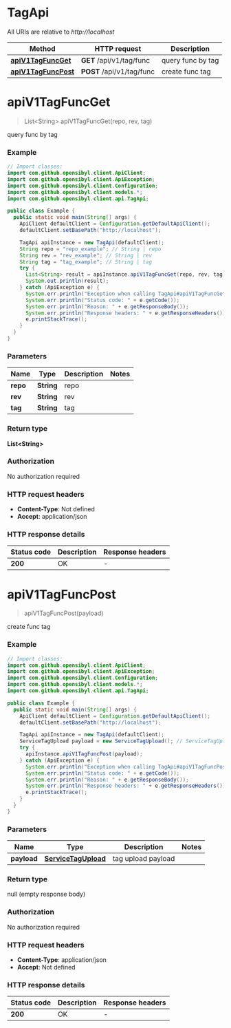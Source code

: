 # TagApi

All URIs are relative to *http://localhost*

| Method | HTTP request | Description |
|------------- | ------------- | -------------|
| [**apiV1TagFuncGet**](TagApi.md#apiV1TagFuncGet) | **GET** /api/v1/tag/func | query func by tag |
| [**apiV1TagFuncPost**](TagApi.md#apiV1TagFuncPost) | **POST** /api/v1/tag/func | create func tag |


<a name="apiV1TagFuncGet"></a>
# **apiV1TagFuncGet**
> List&lt;String&gt; apiV1TagFuncGet(repo, rev, tag)

query func by tag

### Example
```java
// Import classes:
import com.github.opensibyl.client.ApiClient;
import com.github.opensibyl.client.ApiException;
import com.github.opensibyl.client.Configuration;
import com.github.opensibyl.client.models.*;
import com.github.opensibyl.client.api.TagApi;

public class Example {
  public static void main(String[] args) {
    ApiClient defaultClient = Configuration.getDefaultApiClient();
    defaultClient.setBasePath("http://localhost");

    TagApi apiInstance = new TagApi(defaultClient);
    String repo = "repo_example"; // String | repo
    String rev = "rev_example"; // String | rev
    String tag = "tag_example"; // String | tag
    try {
      List<String> result = apiInstance.apiV1TagFuncGet(repo, rev, tag);
      System.out.println(result);
    } catch (ApiException e) {
      System.err.println("Exception when calling TagApi#apiV1TagFuncGet");
      System.err.println("Status code: " + e.getCode());
      System.err.println("Reason: " + e.getResponseBody());
      System.err.println("Response headers: " + e.getResponseHeaders());
      e.printStackTrace();
    }
  }
}
```

### Parameters

| Name | Type | Description  | Notes |
|------------- | ------------- | ------------- | -------------|
| **repo** | **String**| repo | |
| **rev** | **String**| rev | |
| **tag** | **String**| tag | |

### Return type

**List&lt;String&gt;**

### Authorization

No authorization required

### HTTP request headers

 - **Content-Type**: Not defined
 - **Accept**: application/json

### HTTP response details
| Status code | Description | Response headers |
|-------------|-------------|------------------|
| **200** | OK |  -  |

<a name="apiV1TagFuncPost"></a>
# **apiV1TagFuncPost**
> apiV1TagFuncPost(payload)

create func tag

### Example
```java
// Import classes:
import com.github.opensibyl.client.ApiClient;
import com.github.opensibyl.client.ApiException;
import com.github.opensibyl.client.Configuration;
import com.github.opensibyl.client.models.*;
import com.github.opensibyl.client.api.TagApi;

public class Example {
  public static void main(String[] args) {
    ApiClient defaultClient = Configuration.getDefaultApiClient();
    defaultClient.setBasePath("http://localhost");

    TagApi apiInstance = new TagApi(defaultClient);
    ServiceTagUpload payload = new ServiceTagUpload(); // ServiceTagUpload | tag upload payload
    try {
      apiInstance.apiV1TagFuncPost(payload);
    } catch (ApiException e) {
      System.err.println("Exception when calling TagApi#apiV1TagFuncPost");
      System.err.println("Status code: " + e.getCode());
      System.err.println("Reason: " + e.getResponseBody());
      System.err.println("Response headers: " + e.getResponseHeaders());
      e.printStackTrace();
    }
  }
}
```

### Parameters

| Name | Type | Description  | Notes |
|------------- | ------------- | ------------- | -------------|
| **payload** | [**ServiceTagUpload**](ServiceTagUpload.md)| tag upload payload | |

### Return type

null (empty response body)

### Authorization

No authorization required

### HTTP request headers

 - **Content-Type**: application/json
 - **Accept**: Not defined

### HTTP response details
| Status code | Description | Response headers |
|-------------|-------------|------------------|
| **200** | OK |  -  |

